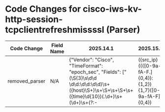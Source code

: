 # Code Changes for cisco-iws-kv-http-session-tcpclientrefreshmissssl (Parser)

| Code Change | Field Name | 2025.14.1 | 2025.15.1 |
|-------------|------------|-----------|------------|
| removed_parser | N/A | {"Vendor": "Cisco", "TimeFormat": "epoch_sec", "Fields": ["(\S{3}\s\d\d \d\d:\d\d:\d\d)\s+({host}\S+)\s+\S+\s+\S+\s+({time}\d{10})(.\d+)\s+(\d+)\s+(?:-|({src_ip}((([0-9a-fA-F.]{0,4}):{1,2}){1,7}([0-9a-fA-F]){0,4})|(((25[0-5]|(2[0-4]|1\d|[0-9]|)\d)\.?\b){4}))(:({src_port}\d+))?)\s+(?:-|({proxy_action}[^\s\/]+)\/({http_response_code}\d+))\s+(?:-|({bytes}\d+))\s+(?:-|unknown|({method}[^\s]+))\s+", "(\S{3}\s\d\d \d\d:\d\d:\d\d)\s+(\S+\s){9}(?:-|({dest_ip}\d{1,3}\.\d{1,3}\.\d{1,3}\.\d{1,3})(:({dest_port}\d+))?)\s+(-|\\"*\(Unauthenticated[^\\"]+\\"*|\\"*((({web_domain}\w+)\\)?({user}[\w\.\-\!\#\^\~]{1,40}\$?)[^\s\\"]*\\"*))\s(\w+\/)?(-|({=web_domain}\S+))\s(-|({mime}[^\s]+))\s.+?<(-|\\"*(-|({category}[^,\\">]+)))", "(\S{3}\s\d\d \d\d:\d\d:\d\d)\s+(\S+\s){9}(?:-|({url}(({protocol}[^:\\\/\s,\\"]+):[\\\/]+)?({web_domain}[^\\\/\s:,\\"]+)(:({dest_port}\d+))?({uri_path}\/[^\s\?\\"]*)?({uri_query}\?[^\\"\s]*)?))\s(-|\\"*\(Unauthenticated[^\\"]+\\"*|\\"*(\w+\\({user}[\w\.\-\!\#\^\~]{1,40}\$?)[^\s\\"]*\\"*))\s(\w+\/)?(-|({=web_domain}\S+))\s(-|({mime}[^\s]+))\s.+?<(-|\\"*(-|({category}[^,\\">]+)))", "User Agent = \\"({user_agent}[^\\"]+)?\\"", "Auth-scheme = (NONE|({auth_method}\S+))", "AD Group Memberships = \(.+?\) (-|\\"({group_name}[^\]]+)\\")\s\]"], "Name": "cisco-iws-kv-http-session-tcpclientrefreshmissssl", "Product": "Cisco Web Security", "Conditions": ["TCP_CLIENT_REFRESH_MISS_SSL", "-> - Request Details:", "xb-accesslog:"], "ParserVersion": "v1.0.0"} | N/A |
